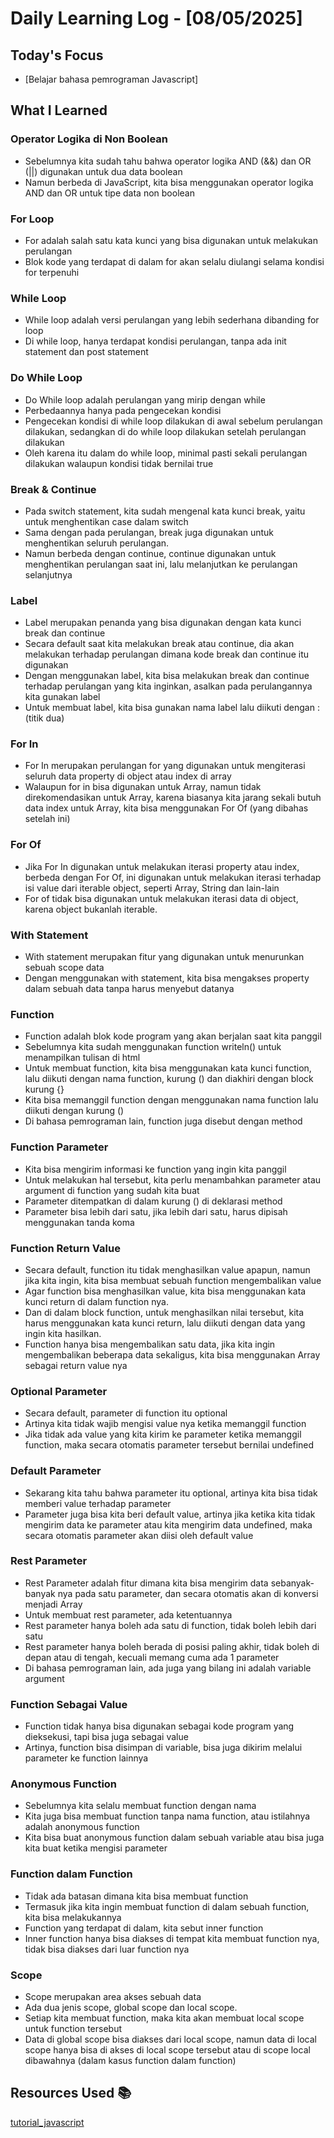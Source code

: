 # Daily Learning Log - [08/05/2025]

## Today's Focus

- [Belajar bahasa pemrograman Javascript]

## What I Learned

### Operator Logika di Non Boolean
- Sebelumnya kita sudah tahu bahwa operator logika AND (&&) dan OR (||)  digunakan untuk dua data boolean
- Namun berbeda di JavaScript, kita bisa menggunakan operator logika AND dan OR untuk tipe data non boolean

### For Loop
- For adalah salah satu kata kunci yang bisa digunakan untuk melakukan perulangan
- Blok kode yang terdapat di dalam for akan selalu diulangi selama kondisi for terpenuhi
### While Loop
- While loop adalah versi perulangan yang lebih sederhana dibanding for loop
- Di while loop, hanya terdapat kondisi perulangan, tanpa ada init statement dan post statement

### Do While Loop
- Do While loop adalah perulangan yang mirip dengan while
- Perbedaannya hanya pada pengecekan kondisi
- Pengecekan kondisi di while loop dilakukan di awal sebelum perulangan dilakukan, sedangkan di do while loop dilakukan setelah perulangan dilakukan
- Oleh karena itu dalam do while loop, minimal pasti sekali perulangan dilakukan walaupun kondisi tidak bernilai true

### Break & Continue
- Pada switch statement, kita sudah mengenal kata kunci break, yaitu untuk menghentikan case dalam switch
- Sama dengan pada perulangan, break juga digunakan untuk menghentikan seluruh perulangan.
- Namun berbeda dengan continue, continue digunakan untuk menghentikan perulangan saat ini, lalu melanjutkan ke perulangan selanjutnya

### Label
- Label merupakan penanda yang bisa digunakan dengan kata kunci break dan continue
- Secara default saat kita melakukan break atau continue, dia akan melakukan terhadap perulangan dimana kode break dan continue itu digunakan
- Dengan menggunakan label, kita bisa melakukan break dan continue terhadap perulangan yang kita inginkan, asalkan pada perulangannya kita gunakan label
- Untuk membuat label, kita bisa gunakan nama label lalu diikuti dengan : (titik dua)

### For In
- For In merupakan perulangan for yang digunakan untuk mengiterasi seluruh data property di object atau index di array
- Walaupun for in bisa digunakan untuk Array, namun tidak direkomendasikan untuk Array, karena biasanya kita jarang sekali butuh data index untuk Array, kita bisa menggunakan For Of (yang dibahas setelah ini)

### For Of
- Jika For In digunakan untuk melakukan iterasi property atau index, berbeda dengan For Of, ini digunakan untuk melakukan iterasi terhadap isi value dari iterable object, seperti Array, String dan lain-lain
- For of tidak bisa digunakan untuk melakukan iterasi data di object, karena object bukanlah iterable.

### With Statement
- With statement merupakan fitur yang digunakan untuk menurunkan sebuah scope data
- Dengan menggunakan with statement, kita bisa mengakses property dalam sebuah data tanpa harus menyebut datanya

### Function
- Function adalah blok kode program yang akan berjalan saat kita panggil
- Sebelumnya kita sudah menggunakan function writeln() untuk menampilkan tulisan di html
- Untuk membuat function, kita bisa menggunakan kata kunci function, lalu diikuti dengan nama function, kurung () dan diakhiri dengan block kurung {}
- Kita bisa memanggil function dengan menggunakan nama function lalu diikuti dengan kurung ()
- Di bahasa pemrograman lain, function juga disebut dengan method

### Function Parameter
- Kita bisa mengirim informasi ke function yang ingin kita panggil
- Untuk melakukan hal tersebut, kita perlu menambahkan parameter atau argument di function yang sudah kita buat
- Parameter ditempatkan di dalam kurung () di deklarasi method
- Parameter bisa lebih dari satu, jika lebih dari satu, harus dipisah menggunakan tanda koma

### Function Return Value
- Secara default, function itu tidak menghasilkan value apapun, namun jika kita ingin, kita bisa membuat sebuah function mengembalikan value
- Agar function bisa menghasilkan value, kita bisa menggunakan kata kunci return di dalam function nya.
- Dan di dalam block function, untuk menghasilkan nilai tersebut, kita harus menggunakan kata kunci return, lalu diikuti dengan data yang ingin kita hasilkan.
- Function hanya bisa mengembalikan satu data, jika kita ingin mengembalikan beberapa data sekaligus, kita bisa menggunakan Array sebagai return value nya

### Optional Parameter
- Secara default, parameter di function itu optional
- Artinya kita tidak wajib mengisi value nya ketika memanggil function
- Jika tidak ada value yang kita kirim ke parameter ketika memanggil function, maka secara otomatis parameter tersebut bernilai undefined

### Default Parameter
- Sekarang kita tahu bahwa parameter itu optional, artinya kita bisa tidak memberi value terhadap parameter
- Parameter juga bisa kita beri default value, artinya jika ketika kita tidak mengirim data ke parameter atau kita mengirim data undefined, maka secara otomatis parameter akan diisi oleh default value

### Rest Parameter
- Rest Parameter adalah fitur dimana kita bisa mengirim data sebanyak-banyak nya pada satu parameter, dan secara otomatis akan di konversi menjadi Array
- Untuk membuat rest parameter, ada ketentuannya
- Rest parameter hanya boleh ada satu di function, tidak boleh lebih dari satu
- Rest parameter hanya boleh berada di posisi paling akhir, tidak boleh di depan atau di tengah, kecuali memang cuma ada 1 parameter
- Di bahasa pemrograman lain, ada juga yang bilang ini adalah variable argument

### Function Sebagai Value
- Function tidak hanya bisa digunakan sebagai kode program yang dieksekusi, tapi bisa juga sebagai value
- Artinya, function bisa disimpan di variable, bisa juga dikirim melalui parameter ke function lainnya

### Anonymous Function
- Sebelumnya kita selalu membuat function dengan nama
- Kita juga bisa membuat function tanpa nama function, atau istilahnya adalah anonymous function
- Kita bisa buat anonymous function dalam sebuah variable atau bisa juga kita buat ketika mengisi parameter

### Function dalam Function
- Tidak ada batasan dimana kita bisa membuat function
- Termasuk jika kita ingin membuat function di dalam sebuah function, kita bisa melakukannya
- Function yang terdapat di dalam, kita sebut inner function
- Inner function hanya bisa diakses di tempat kita membuat function nya, tidak bisa diakses dari luar function nya

### Scope
- Scope merupakan area akses sebuah data
- Ada dua jenis scope, global scope dan local scope.
- Setiap kita membuat function, maka kita akan membuat local scope untuk function tersebut
- Data di global scope bisa diakses dari local scope, namun data di local scope hanya bisa di akses di local scope tersebut atau di scope local dibawahnya (dalam kasus function dalam function)
## Resources Used 📚
[tutorial_javascript](https://youtube.com/playlist?list=PL-CtdCApEFH8SS0Gsj9_a0cC0jypFEoSg&si=2GXqQE6Pyee4ME5O)














